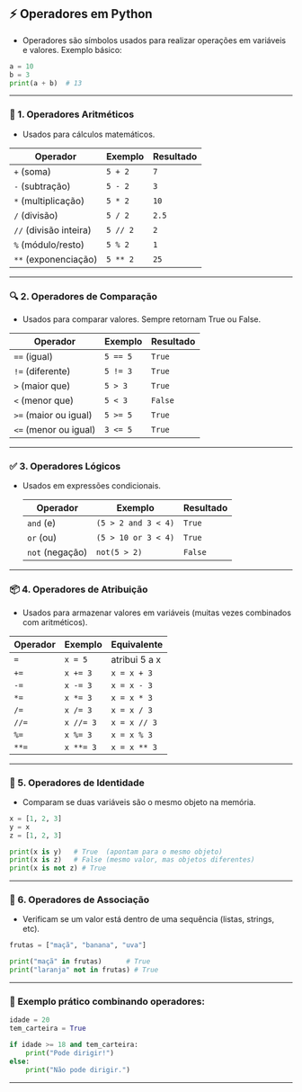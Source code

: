 ## ⚡ **Operadores em Python**

- Operadores são símbolos usados para realizar operações em variáveis e valores.
  Exemplo básico:

```python
a = 10
b = 3
print(a + b)  # 13
```

---

### 🔢 1. Operadores Aritméticos

- Usados para cálculos matemáticos.

| Operador               | Exemplo  | Resultado |
| ---------------------- | -------- | --------- |
| `+` (soma)             | `5 + 2`  | `7`       |
| `-` (subtração)        | `5 - 2`  | `3`       |
| `*` (multiplicação)    | `5 * 2`  | `10`      |
| `/` (divisão)          | `5 / 2`  | `2.5`     |
| `//` (divisão inteira) | `5 // 2` | `2`       |
| `%` (módulo/resto)     | `5 % 2`  | `1`       |
| `**` (exponenciação)   | `5 ** 2` | `25`      |

---

### 🔍 2. Operadores de Comparação

- Usados para comparar valores. Sempre retornam True ou False.

| Operador              | Exemplo  | Resultado |
| --------------------- | -------- | --------- |
| `==` (igual)          | `5 == 5` | `True`    |
| `!=` (diferente)      | `5 != 3` | `True`    |
| `>` (maior que)       | `5 > 3`  | `True`    |
| `<` (menor que)       | `5 < 3`  | `False`   |
| `>=` (maior ou igual) | `5 >= 5` | `True`    |
| `<=` (menor ou igual) | `3 <= 5` | `True`    |

---

### ✅ 3. Operadores Lógicos

- Usados em expressões condicionais.

  | Operador        | Exemplo             | Resultado |
  | --------------- | ------------------- | --------- |
  | `and` (e)       | `(5 > 2 and 3 < 4)` | `True`    |
  | `or` (ou)       | `(5 > 10 or 3 < 4)` | `True`    |
  | `not` (negação) | `not(5 > 2)`        | `False`   |

---

### 📦 4. Operadores de Atribuição

- Usados para armazenar valores em variáveis (muitas vezes combinados com aritméticos).

| Operador | Exemplo   | Equivalente   |
| -------- | --------- | ------------- |
| `=`      | `x = 5`   | atribui 5 a x |
| `+=`     | `x += 3`  | `x = x + 3`   |
| `-=`     | `x -= 3`  | `x = x - 3`   |
| `*=`     | `x *= 3`  | `x = x * 3`   |
| `/=`     | `x /= 3`  | `x = x / 3`   |
| `//=`    | `x //= 3` | `x = x // 3`  |
| `%=`     | `x %= 3`  | `x = x % 3`   |
| `**=`    | `x **= 3` | `x = x ** 3`  |

---

### 🔗 5. Operadores de Identidade

- Comparam se duas variáveis são o mesmo objeto na memória.

```python
x = [1, 2, 3]
y = x
z = [1, 2, 3]

print(x is y)   # True  (apontam para o mesmo objeto)
print(x is z)   # False (mesmo valor, mas objetos diferentes)
print(x is not z) # True
```

---

### 📂 6. Operadores de Associação

- Verificam se um valor está dentro de uma sequência (listas, strings, etc).

```python
frutas = ["maçã", "banana", "uva"]

print("maçã" in frutas)      # True
print("laranja" not in frutas) # True
```

---

### 🎯 Exemplo prático combinando operadores:

```python
idade = 20
tem_carteira = True

if idade >= 18 and tem_carteira:
    print("Pode dirigir!")
else:
    print("Não pode dirigir.")
```

---
